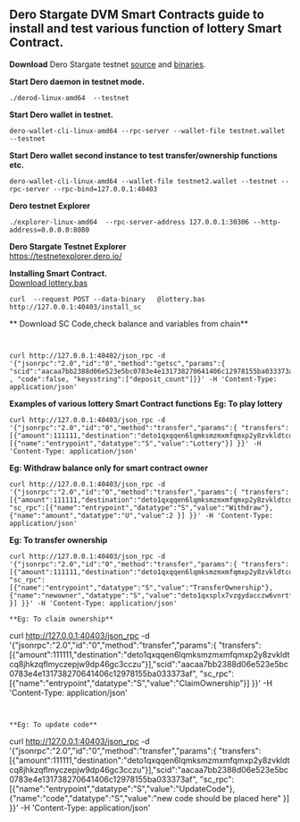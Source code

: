 ## Dero Stargate DVM Smart Contracts guide to install and test various function of lottery Smart Contract.

**Download** Dero Stargate testnet [source](https://github.com/deroproject/derohe) and [binaries](https://github.com/deroproject/derohe/releases).

**Start Dero daemon in testnet mode.**
```
./derod-linux-amd64  --testnet
```

**Start Dero wallet in testnet.** 
```
dero-wallet-cli-linux-amd64 --rpc-server --wallet-file testnet.wallet --testnet
```

**Start Dero wallet second instance to test transfer/ownership functions etc.**
```
dero-wallet-cli-linux-amd64 --wallet-file testnet2.wallet --testnet --rpc-server --rpc-bind=127.0.0.1:40403
```

**Dero testnet Explorer**
```
./explorer-linux-amd64  --rpc-server-address 127.0.0.1:30306 --http-address=0.0.0.0:8080
```

**Dero Stargate Testnet Explorer**  
[https://testnetexplorer.dero.io/ ](https://testnetexplorer.dero.io/)


**Installing Smart Contract.**  
 [Download lottery.bas](https://git.dero.io/DeroProject/derosuite_stargate/src/master/cmd/dvm/lottery.bas)
```
curl  --request POST --data-binary   @lottery.bas http://127.0.0.1:40403/install_sc
```


** Download SC Code,check balance and variables from chain**
```curl http://127.0.0.1:40402/json_rpc -d '{"jsonrpc":"2.0","id":"0","method":"getsc","params":{ "scid":"aacaa7bb2388d06e523e5bc0783e4e131738270641406c12978155ba033373af" , "code":true}}' -H 'Content-Type: application/json'


curl http://127.0.0.1:40402/json_rpc -d '{"jsonrpc":"2.0","id":"0","method":"getsc","params":{ "scid":"aacaa7bb2388d06e523e5bc0783e4e131738270641406c12978155ba033373af" , "code":false, "keysstring":["deposit_count"]}}' -H 'Content-Type: application/json'
```


**Examples of various lottery Smart Contract functions**
**Eg: To play lottery**
```
curl http://127.0.0.1:40403/json_rpc -d '{"jsonrpc":"2.0","id":"0","method":"transfer","params":{ "transfers":[{"amount":111111,"destination":"deto1qxqqen6lqmksmzmxmfqmxp2y8zvkldtcq8jhkzqflmyczepjw9dp46gc3cczu"}],"scid":"aacaa7bb2388d06e523e5bc0783e4e131738270641406c12978155ba033373af","sc_rpc":[{"name":"entrypoint","datatype":"S","value":"Lottery"}] }}' -H 'Content-Type: application/json'

```

**Eg: Withdraw balance only for smart contract owner**
```
curl http://127.0.0.1:40403/json_rpc -d '{"jsonrpc":"2.0","id":"0","method":"transfer","params":{ "transfers":[{"amount":111111,"destination":"deto1qxqqen6lqmksmzmxmfqmxp2y8zvkldtcq8jhkzqflmyczepjw9dp46gc3cczu"}],"scid":"aacaa7bb2388d06e523e5bc0783e4e131738270641406c12978155ba033373af", "sc_rpc":[{"name":"entrypoint","datatype":"S","value":"Withdraw"}, {"name":"amount","datatype":"U","value":2 }] }}' -H 'Content-Type: application/json'
```

**Eg: To transfer ownership**
```
curl http://127.0.0.1:40403/json_rpc -d '{"jsonrpc":"2.0","id":"0","method":"transfer","params":{ "transfers":[{"amount":111111,"destination":"deto1qxqqen6lqmksmzmxmfqmxp2y8zvkldtcq8jhkzqflmyczepjw9dp46gc3cczu"}],"scid":"aacaa7bb2388d06e523e5bc0783e4e131738270641406c12978155ba033373af", "sc_rpc":[{"name":"entrypoint","datatype":"S","value":"TransferOwnership"}, {"name":"newowner","datatype":"S","value":"deto1qxsplx7vzgydacczw6vnrtfh3fxqcjevyxcvlvl82fs8uykjkmaxgfgulfha5" }] }}' -H 'Content-Type: application/json'

```


```
**Eg: To claim ownership**
```
curl http://127.0.0.1:40403/json_rpc -d '{"jsonrpc":"2.0","id":"0","method":"transfer","params":{ "transfers":[{"amount":111111,"destination":"deto1qxqqen6lqmksmzmxmfqmxp2y8zvkldtcq8jhkzqflmyczepjw9dp46gc3cczu"}],"scid":"aacaa7bb2388d06e523e5bc0783e4e131738270641406c12978155ba033373af", "sc_rpc":[{"name":"entrypoint","datatype":"S","value":"ClaimOwnership"}] }}' -H 'Content-Type: application/json'
```


**Eg: To update code**
```
curl http://127.0.0.1:40403/json_rpc -d '{"jsonrpc":"2.0","id":"0","method":"transfer","params":{ "transfers":[{"amount":111111,"destination":"deto1qxqqen6lqmksmzmxmfqmxp2y8zvkldtcq8jhkzqflmyczepjw9dp46gc3cczu"}],"scid":"aacaa7bb2388d06e523e5bc0783e4e131738270641406c12978155ba033373af", "sc_rpc":[{"name":"entrypoint","datatype":"S","value":"UpdateCode"}, {"name":"code","datatype":"S","value":"new code should be placed here" }] }}' -H 'Content-Type: application/json'

```


